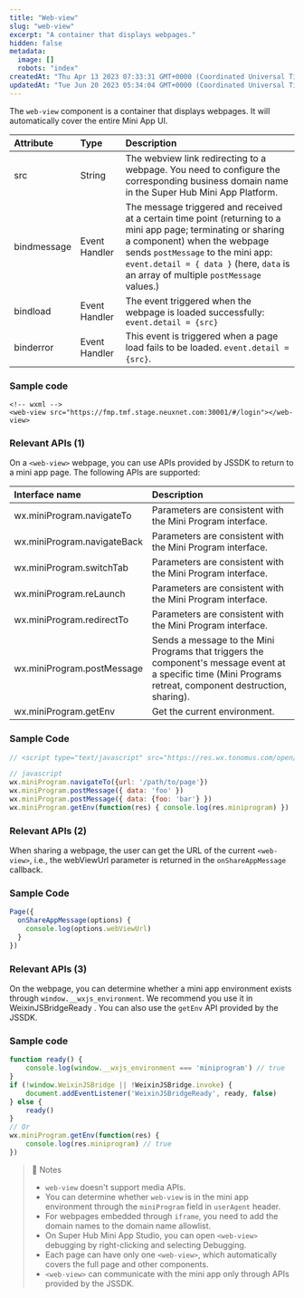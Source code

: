 ```yaml
---
title: "Web-view"
slug: "web-view"
excerpt: "A container that displays webpages."
hidden: false
metadata: 
  image: []
  robots: "index"
createdAt: "Thu Apr 13 2023 07:33:31 GMT+0000 (Coordinated Universal Time)"
updatedAt: "Tue Jun 20 2023 05:34:04 GMT+0000 (Coordinated Universal Time)"
---
```

The `web-view` component is a container that displays webpages. It will automatically cover the entire Mini App UI.

| Attribute   | Type          | Description                                                                                                                                                                                                                                                                |
| :---------- | :------------ | :------------------------------------------------------------------------------------------------------------------------------------------------------------------------------------------------------------------------------------------------------------------------- |
| src         | String        | The webview link redirecting to a webpage. You need to configure the corresponding business domain name in the Super Hub Mini App Platform.                                                                                                                                |
| bindmessage | Event Handler | The message triggered and received at a certain time point (returning to a mini app page; terminating or sharing a component) when the webpage sends `postMessage` to the mini app: `event.detail = { data }` (here, `data` is an array of multiple `postMessage` values.) |
| bindload    | Event Handler | The event triggered when the webpage is loaded successfully: `event.detail = {src}`                                                                                                                                                                                        |
| binderror   | Event Handler | This event is triggered when a page load fails to be loaded. `event.detail = {src}`.                                                                                                                                                                                       |

### Sample code

```Text WXML
<!-- wxml -->
<web-view src="https://fmp.tmf.stage.neuxnet.com:30001/#/login"></web-view>
```

### Relevant APIs (1)

On a `<web-view>` webpage, you can use APIs provided by JSSDK to return to a mini app page. The following APIs are supported:

| Interface name              | Description                                                                                                                                                  |
| :-------------------------- | :----------------------------------------------------------------------------------------------------------------------------------------------------------- |
| wx.miniProgram.navigateTo   | Parameters are consistent with the Mini Program interface.                                                                                                   |
| wx.miniProgram.navigateBack | Parameters are consistent with the Mini Program interface.                                                                                                   |
| wx.miniProgram.switchTab    | Parameters are consistent with the Mini Program interface.                                                                                                   |
| wx.miniProgram.reLaunch     | Parameters are consistent with the Mini Program interface.                                                                                                   |
| wx.miniProgram.redirectTo   | Parameters are consistent with the Mini Program interface.                                                                                                   |
| wx.miniProgram.postMessage  | Sends a message to the Mini Programs that triggers the component's message event at a specific time (Mini Programs retreat, component destruction, sharing). |
| wx.miniProgram.getEnv       | Get the current environment.                                                                                                                                 |

### Sample Code

```javascript
// <script type="text/javascript" src="https://res.wx.tonomus.com/open/js/jssdk-1.3.2.js"></script>

// javascript
wx.miniProgram.navigateTo({url: '/path/to/page'})
wx.miniProgram.postMessage({ data: 'foo' })
wx.miniProgram.postMessage({ data: {foo: 'bar'} })
wx.miniProgram.getEnv(function(res) { console.log(res.miniprogram) })
```

### Relevant APIs (2)

When sharing a webpage, the user can get the URL of the current `<web-view>`, i.e., the webViewUrl parameter is returned in the `onShareAppMessage` callback.

### Sample Code

```javascript JavaScript
Page({
  onShareAppMessage(options) {
    console.log(options.webViewUrl)
  }
})
```

### Relevant APIs (3)

On the webpage, you can determine whether a mini app environment exists through `window.__wxjs_environment`. We recommend you use it in WeixinJSBridgeReady . You can also use the `getEnv` API provided by the JSSDK.

### Sample code

```javascript JavaScript
function ready() {
	console.log(window.__wxjs_environment === 'miniprogram') // true
}
if (!window.WeixinJSBridge || !WeixinJSBridge.invoke) {
	document.addEventListener('WeixinJSBridgeReady', ready, false)
} else {
	ready()
}
// Or
wx.miniProgram.getEnv(function(res) {
	console.log(res.miniprogram) // true
})
```

> 📘 Notes
> 
> - `web-view` doesn't support media APIs.
> - You can determine whether `web-view` is in the mini app environment through the `miniProgram` field in `userAgent` header.
> - For webpages embedded through `iframe`, you need to add the domain names to the domain name allowlist.
> - On Super Hub Mini App Studio, you can open `<web-view>` debugging by right-clicking and selecting Debugging.
> - Each page can have only one `<web-view>`, which automatically covers the full page and other components.
> - `<web-view>` can communicate with the mini app only through APIs provided by the JSSDK.
